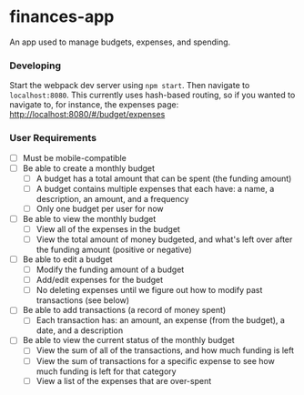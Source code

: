 # finances-app

An app used to manage budgets, expenses, and spending.

### Developing

Start the webpack dev server using `npm start`. Then navigate to `localhost:8080`. This currently uses hash-based routing, so if you wanted to navigate to, for instance, the expenses page: [http://localhost:8080/#/budget/expenses](http://localhost:8080/#/budget/expenses)

### User Requirements

- [ ] Must be mobile-compatible
- [ ] Be able to create a monthly budget
    - [ ] A budget has a total amount that can be spent (the funding amount)
    - [ ] A budget contains multiple expenses that each have: a name, a description, an amount, and a frequency
    - [ ] Only one budget per user for now
- [ ] Be able to view the monthly budget
    - [ ] View all of the expenses in the budget
    - [ ] View the total amount of money budgeted, and what's left over after the funding amount (positive or negative)
- [ ] Be able to edit a budget
    - [ ] Modify the funding amount of a budget
    - [ ] Add/edit expenses for the budget
    - [ ] No deleting expenses until we figure out how to modify past transactions (see below)
- [ ] Be able to add transactions (a record of money spent)
    - [ ] Each transaction has: an amount, an expense (from the budget), a date, and a description
- [ ] Be able to view the current status of the monthly budget
    - [ ] View the sum of all of the transactions, and how much funding is left
    - [ ] View the sum of transactions for a specific expense to see how much funding is left for that category
    - [ ] View a list of the expenses that are over-spent
